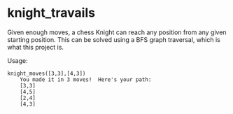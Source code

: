 # knight_travails
Given enough moves, a chess Knight can reach any position from any given starting position. This can be solved using a BFS graph traversal, which is what this project is.

Usage:
```
knight_moves([3,3],[4,3])
    You made it in 3 moves!  Here's your path:
    [3,3]
    [4,5]
    [2,4]
    [4,3]
```
